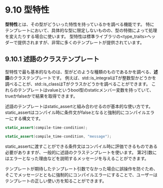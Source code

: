 # 9.10 型特性
**型特性**とは、その型がどういった特性を持っているかを調べる機能です。
特にテンプレートにおいて、具体的な型に限定しないものの、型の特徴によって処理を変えたりする場合に使います。
型特性は標準ライブラリの<type_traits>ヘッダーで提供されますが、非常に多くのテンプレートが提供されています。

## 9.10.1 述語のクラステンプレート
型特性で最も基本的なものは、型がどのような種類のものであるかを調べる、**述語**のクラステンプレートです。
例えば、std::is_integral<T>はTが整数型かどうかを調べることが、std::is_class<T>はTがクラスかどうかを調べることができます。
これらのテンプレートはvalueというbool型のstaticメンバー変数を持っていて、trueかfalseかで結果を取得できます。

述語のテンプレートはstatic_assertと組み合わせるのが基本的な使い方です。
static_assertはコンパイル時に条件文がfalseとなると強制的にコンパイルエラーにする構文です。
```C++
static_assert(compile-time-condition);

static_assert(compile_time-condition, "message");
```
static_assertに渡すことができる条件文はコンパイル時に評価できるものである必要がありますが、一般的に述語のクラステンプレートを使います。
第2引数にはエラーとなった理由などを説明するメッセージを与えることができます。

テンプレートが期待したテンプレート引数でなかった場合に誤操作を防ぐため、そこでメッセージとともに強制的にコンパイルエラーにすることで、ユーザーはテンプレートの正しい使い方を知ることができます。
